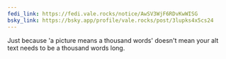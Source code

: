 ```yaml
---
fedi_link: https://fedi.vale.rocks/notice/AwSV3WjF6RDvKwWISG
bsky_link: https://bsky.app/profile/vale.rocks/post/3lupks4x5cs24
---
```


Just because 'a picture means a thousand words' doesn't mean your alt text needs to be a thousand words long.

